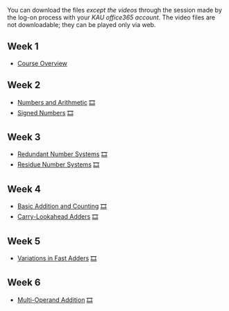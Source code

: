 You can download the files *except the videos* through the session made by the log-on process with your *KAU office365 account*. The video files are not downloadable; they can be played only via web.

## Week 1
  * [Course Overview](https://kau365-my.sharepoint.com/:p:/g/personal/taehwan_kim_kau_ac_kr/EW9JrzCpYklIiWX73nHTt_kBpRhFf-aucj4jH6KoFNvk3g?e=hZkv13) 

## Week 2
  * [Numbers and Arithmetic](https://kau365-my.sharepoint.com/:b:/g/personal/taehwan_kim_kau_ac_kr/EczEvS99MCJElXZxTmuyWWsBeZUQZGR6DKWcrbiTbAcuag?e=OZU2Kz) [🎞](https://youtu.be/ea_cPhka1bQ)
  * [Signed Numbers](https://kau365-my.sharepoint.com/:b:/g/personal/taehwan_kim_kau_ac_kr/ESsLp8hwPelLr-Ci5M8-0swBmgCiup2dqm7NTV6zdDnA-A?e=KRwFFe) [🎞](https://youtu.be/C4cMp6U95e8)

## Week 3
  * [Redundant Number Systems](https://kau365-my.sharepoint.com/:b:/g/personal/taehwan_kim_kau_ac_kr/ERxPmJWB2IFHnXjZXrq8YsIBvWXlSH4wrVXm_tg5Z-Lshg?e=8UMAWE) [🎞](https://youtu.be/ckNdv6B3mZM)
  * [Residue Number Systems](https://kau365-my.sharepoint.com/:b:/g/personal/taehwan_kim_kau_ac_kr/EWARYUS62mdAj2ZBWy0D-EUBA6qh-tUzsxEXgIbemd8jNw?e=zt2kkR) [🎞](https://youtu.be/7nDzkbyLDo4)

## Week 4
  * [Basic Addition and Counting](https://kau365-my.sharepoint.com/:b:/g/personal/taehwan_kim_kau_ac_kr/ERKSbedznm9Ini68j4ZyhzEBejWrB7C0JXuW7h8BNRT1TA?e=eJr1C5) [🎞](https://youtu.be/UnNjJQE1tvE)
  * [Carry-Lookahead Adders](https://kau365-my.sharepoint.com/:b:/g/personal/taehwan_kim_kau_ac_kr/EVklxaRCEdFPlkys9gs9dDwB4BDH9iKbFDeUVW7HUy03Sg?e=6l55uA) [🎞](https://youtu.be/A71ar28yYp4)
## Week 5
  * [Variations in Fast Adders](https://kau365-my.sharepoint.com/:b:/g/personal/taehwan_kim_kau_ac_kr/Ecg_GGGTJrRDta42QTkavw4BklBxTgJGeiYvQ2W3wPxScQ?e=0KoYZR) [🎞](https://youtu.be/7iKWerxKJzU)
## Week 6
  * [Multi-Operand Addition](https://kau365-my.sharepoint.com/:b:/g/personal/taehwan_kim_kau_ac_kr/EYK9sp6_JjdMtQTcOrx4kt8Buacn-jyyyVB0zXKoK0rBcg?e=uPgPld) [🎞](https://youtu.be/HR_OeOiV4R8)
<!--
## Week 7
  * [Basic Multiplication](https://kau365-my.sharepoint.com/:b:/g/personal/taehwan_kim_kau_ac_kr/ESRxEMVZOjxIvhvrKB10EacB-5LTbTgXjEcrQHx_NGfUvg?e=0S6O5e) [🎞](https://youtu.be/e3LAHawzmxw)
  * [High-Radix Multiplier](https://kau365-my.sharepoint.com/:b:/g/personal/taehwan_kim_kau_ac_kr/EQpjgyUrza9Fu2ZS-efVfewB96ciwFmpNUOD9FdMktVcTw?e=qeMZ89) [🎞](https://youtu.be/89P3VZydujw)
## Week 8
  * [Tree and Array Multipliers](https://kau365-my.sharepoint.com/:b:/g/personal/taehwan_kim_kau_ac_kr/EU8oWlBQPhJKhOfKBnt-GzAB3yv4HeM7qghSUXU7qB8r5Q?e=hZJrb8) [🎞](https://youtu.be/rLPhjbO_FmI)  
## Week 9
  * [Variations in Multipliers](https://kau365-my.sharepoint.com/:b:/g/personal/taehwan_kim_kau_ac_kr/ER-U_Us8tEBMt1xWcIXRT8cBRZM2V4lHPLtZ5b1x8cn0Rg?e=in4ujW) [🎞](https://youtu.be/SqTrDV9ydXM)
## Week 10
  * [Basic Division Schemes](https://kau365-my.sharepoint.com/:b:/g/personal/taehwan_kim_kau_ac_kr/EXWOmY-iyHVEodJYGB72oSABxwcYU-UUOw8tJCxCHR6DPg?e=VqFab5) [🎞](https://youtu.be/uaEViibw_Kc)
## Week 11
  * [High-Radix Dividers](https://kau365-my.sharepoint.com/:b:/g/personal/taehwan_kim_kau_ac_kr/ETxnnvFN7kFOrmv3uhGMnAABWO9sUJDSr8aVmsex-d3UPQ?e=9FiZ3v) [🎞](https://youtu.be/0csQIa1hRiY)
  * [Division by Convergence](https://kau365-my.sharepoint.com/:b:/g/personal/taehwan_kim_kau_ac_kr/EZ40wVWD531FhdtG4aXYj14B64CPjH_pTvvnJUQjAR2o9Q?e=86vxQQ) [🎞](https://youtu.be/jNhlXpMJUfg)
## Week 12
  * [Square-Rooting Methods](https://kau365-my.sharepoint.com/:b:/g/personal/taehwan_kim_kau_ac_kr/EQG8DNeM489CjlYHrq-HkGUBWyy_gb8bSY9qrkQR58rf5A?e=BuB3tc) [🎞](https://youtu.be/nBRl626JDgE)
  * [CORDIC Algorithms](https://kau365-my.sharepoint.com/:b:/g/personal/taehwan_kim_kau_ac_kr/ETcYKArCrtxNgeQzcTvOCL4Bt-pzRGDcTE0DIDXD71Z5-g?e=Vu01RP) [🎞](https://youtu.be/W-8HsT2vzq4)
## Week 13
  * [Variations in Function Evaluation](https://kau365-my.sharepoint.com/:b:/g/personal/taehwan_kim_kau_ac_kr/Ee9ErTU5a4NEgrKx1Tl2lCkBF4jGCxH_vPTrVENc7BD3kg?e=bosVEe) [🎞](https://youtu.be/B8Lhx7XzHe4)
## Week 14
  * [Arithmetic by Table Lookup](https://kau365-my.sharepoint.com/:b:/g/personal/taehwan_kim_kau_ac_kr/EaPMZNgZZ79Do-cMSLEJbuUBQe8MLJ4o5mGNEh2fgbaNDQ?e=UwYJDW) [🎞](https://youtu.be/EFjLSJPB558)
## Week 15 (Complimentary)
## Week 16
  * Final Exam
-->
